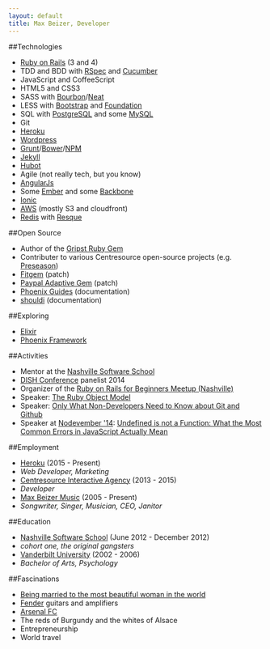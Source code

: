 ```yaml
---
layout: default
title: Max Beizer, Developer
---
```


##Technologies
* [Ruby on Rails](http://rubyonrails.org/) (3 and 4)
* TDD and BDD with [RSpec](http://rspec.info/) and [Cucumber](http://cukes.info/)
* JavaScript and CoffeeScript
* HTML5 and CSS3
* SASS with [Bourbon](http://bourbon.io)/[Neat](http://neat.bourbon.io)
* LESS with [Bootstrap](http://getbootstrap.com) and [Foundation](http://foundation.zurb.com)
* SQL with [PostgreSQL](http://www.postgresql.org/) and some [MySQL](http://www.mysql.com/)
* Git
* [Heroku](https://www.heroku.com/)
* [Wordpress](https://wordpress.com/)
* [Grunt](http://gruntjs.com/)/[Bower](http://bower.io/)/[NPM](https://www.npmjs.com/)
* [Jekyll](http://jekyllrb.com/)
* [Hubot](https://hubot.github.com/)
* Agile (not really tech, but you know)
* [AngularJs](https://angularjs.org/)
* Some [Ember](http://emberjs.com/) and some [Backbone](http://backbonejs.org/)
* [Ionic](http://ionicframework.com/)
* [AWS](http://aws.amazon.com/) (mostly S3 and cloudfront)
* [Redis](http://redis.io/) with [Resque](http://resquework.org/)

##Open Source
* Author of the [Gripst Ruby Gem](http://maxbeizer.com/gripst/)
* Contributer to various Centresource open-source projects (e.g. [Preseason](https://github.com/centresource/preseason))
* [Fitgem](https://github.com/whazzmaster/fitgem/commit/6596fb53d075ac1af8f2efa1ee2e5831f38983d7) (patch)
* [Paypal Adaptive Gem](https://github.com/tc/paypal_adaptive/commit/a2d132ae7d401c6211cc678455f0b40865b8056c) (patch)
* [Phoenix Guides](https://github.com/phoenixframework/phoenix_guides/pull/386) (documentation)
* [shouldi](https://github.com/batate/shouldi/pull/24) (documentation)

##Exploring
* [Elixir](http://elixir-lang.org/)
* [Phoenix Framework](http://www.phoenixframework.org/)

##Activities
* Mentor at the [Nashville Software School](http://www.nashvillesoftwareschool.com)
* [DISH Conference](http://www.dishconference.com/) panelist 2014
* Organizer of the [Ruby on Rails for Beginners Meetup (Nashville)](http://www.meetup.com/nashvillerails-beginners/)
* Speaker: [The Ruby Object Model](http://www.slideshare.net/mbeizer/ruby-object-model-23413809)
* Speaker: [Only What Non-Developers Need to Know about Git and Github](http://www.slideshare.net/mbeizer/git-and-github-31529718)
* Speaker at [Nodevember '14](http://nodevember.org/): [Undefined is not a Function: What the Most Common Errors in JavaScript Actually Mean](http://maxbeizer.com/undefined-is-not-a-function)

##Employment
*   [Heroku](http://www.heroku.com) (2015 - Present)
  * *Web Developer, Marketing*
*   [Centresource Interactive Agency](http://www.centresource.com) (2013 - 2015)
  * *Developer*
*  [Max Beizer Music](https://play.spotify.com/artist/0iXjTImnrgwAb0dyAtNDh8?play=true&utm_source=open.spotify.com&utm_medium=open) (2005 - Present)
  * *Songwriter, Singer, Musician, CEO, Janitor*

##Education
*  [Nashville Software School](http://www.nashvillesoftwareschool.com) (June 2012 - December 2012)
  * *cohort one, the original gangsters*
*  [Vanderbilt University](http://www.vanderbilt.edu) (2002 - 2006)
  * *Bachelor of Arts, Psychology*

##Fascinations
* [Being married to the most beautiful woman in the world](http://tamaraandmax.com)
* [Fender](http://www.fender.com/) guitars and amplifiers
* [Arsenal FC](http://www.arsenal.com)
* The reds of Burgundy and the whites of Alsace
* Entrepreneurship
* World travel
